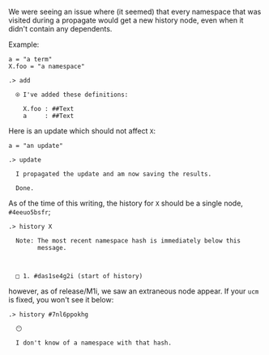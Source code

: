 We were seeing an issue where (it seemed) that every namespace that was visited during a propagate would get a new history node, even when it didn't contain any dependents.

Example:
```unison
a = "a term"
X.foo = "a namespace"
```

```ucm
.> add

  ⍟ I've added these definitions:
  
    X.foo : ##Text
    a     : ##Text

```
Here is an update which should not affect `X`:
```unison
a = "an update"
```

```ucm
.> update

  I propagated the update and am now saving the results.

  Done.

```
As of the time of this writing, the history for `X` should be a single node, `#4eeuo5bsfr`;
```ucm
.> history X

  Note: The most recent namespace hash is immediately below this
        message.
  
  
  
  □ 1. #das1se4g2i (start of history)

```
however, as of release/M1i, we saw an extraneous node appear.  If your `ucm` is fixed, you won't see it below:
```ucm
.> history #7nl6ppokhg

  😶
  
  I don't know of a namespace with that hash.

```
